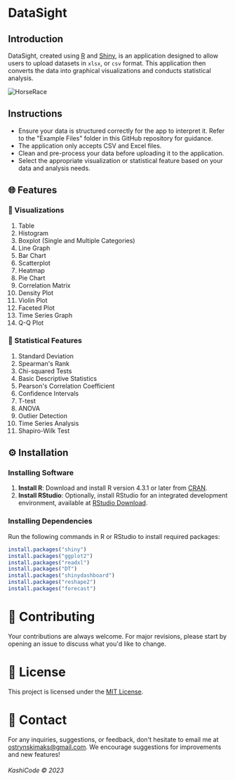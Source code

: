 # DataSight

## Introduction

DataSight, created using [R](https://www.r-project.org/) and [Shiny](https://www.rstudio.com/products/shiny/), is an application designed to allow users to upload datasets in `xlsx`, or `csv` format. This application then converts the data into graphical visualizations and conducts statistical analysis.

![HorseRace](https://i.imgur.com/7SLC05o.png)

## Instructions 

- Ensure your data is structured correctly for the app to interpret it. Refer to the "Example Files" folder in this GitHub repository for guidance.
- The application only accepts CSV and Excel files.
- Clean and pre-process your data before uploading it to the application.
- Select the appropriate visualization or statistical feature based on your data and analysis needs.


## 🌐 Features

### 📌 Visualizations
1. Table
2. Histogram
3. Boxplot (Single and Multiple Categories)
4. Line Graph
5. Bar Chart
6. Scatterplot
7. Heatmap
8. Pie Chart
9. Correlation Matrix
10. Density Plot
11. Violin Plot
12. Faceted Plot
13. Time Series Graph
14. Q-Q Plot

### 📌 Statistical Features
1. Standard Deviation
2. Spearman's Rank
3. Chi-squared Tests
4. Basic Descriptive Statistics
5. Pearson's Correlation Coefficient
6. Confidence Intervals
7. T-test
8. ANOVA
9. Outlier Detection
10. Time Series Analysis
11. Shapiro-Wilk Test

## ⚙ Installation

### Installing Software
1. **Install R**: Download and install R version 4.3.1 or later from [CRAN](https://cran.r-project.org/).
2. **Install RStudio**: Optionally, install RStudio for an integrated development environment, available at [RStudio Download](https://rstudio.com/products/rstudio/download/).

### Installing Dependencies
Run the following commands in R or RStudio to install required packages:

```R
install.packages("shiny")
install.packages("ggplot2")
install.packages("readxl")
install.packages("DT")
install.packages("shinydashboard")
install.packages("reshape2")
install.packages("forecast")
```

# 📝 Contributing
Your contributions are always welcome. For major revisions, please start by opening an issue to discuss what you'd like to change.

# 📜 License
This project is licensed under the [MIT License](https://opensource.org/licenses/MIT).

# 💼 Contact
For any inquiries, suggestions, or feedback, don't hesitate to email me at [ostrynskimaks@gmail.com](mailto:ostrynskimaks@gmail.com).
We encourage suggestions for improvements and new features!

###### KashiCode © 2023
